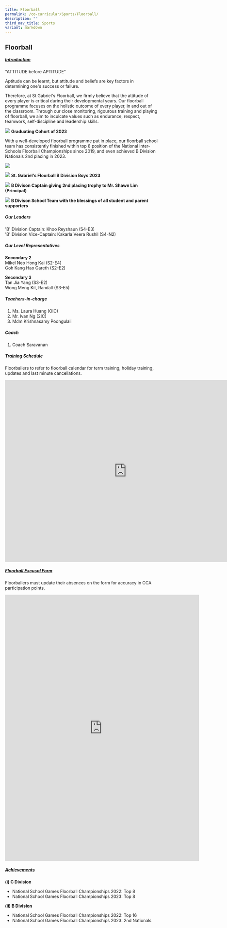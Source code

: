 ```yaml
---
title: Floorball
permalink: /co-curricular/Sports/Floorball/
description: ""
third_nav_title: Sports
variant: markdown
---
```

## Floorball 

##### <u>Introduction</u>

"ATTITUDE before APTITUDE"

 Aptitude can be learnt, but attitude and beliefs are key factors in determining one's success or failure. 

Therefore, at St Gabriel's Floorball, we firmly believe that the attitude of every player is critical during their developmental years. Our floorball programme focuses on the holistic outcome of every player, in and out of the classroom. Through our close monitoring, rigourous training and playing of floorball, we aim to inculcate values such as endurance, respect, teamwork, self-discipline and leadership skills.

![](/images/CCA/Sports%20&amp;%20Games/Floorball/graduating%20cohort%20of%202023.jpg)
**Graduating Cohort of 2023**

With a well-developed floorball programme put in place, our floorball school team has consistently finished within top 8 position of the National Inter-Schools Floorball Championships since 2019, and even achieved B Division Nationals 2nd placing in 2023.

![](/images/CCA/Sports%20&amp;%20Games/Floorball/st%20gabriels's%20floorball%20b%20division%20boys%202023%2001.jpg)

![](/images/CCA/Sports%20&amp;%20Games/Floorball/st%20gabriels's%20floorball%20b%20division%20boys%202023.jpg)
**St. Gabriel's Floorball B Division Boys 2023**

![](/images/CCA/Sports%20&amp;%20Games/Floorball/b%20division%20captain%20handling%202nd%20placing%20trophy%20to%20mr%20shawn%20lim%20(principal).jpg)
**B Divison Captain giving 2nd placing trophy to Mr. Shawn Lim (Principal)**

![](/images/CCA/Sports%20&amp;%20Games/Floorball/b%20division%20school%20team%20with%20the%20blessings%20of%20all%20student%20and%20parent%20supporters.jpg)
**B Divison School Team with the blessings of all student and parent supporters**

##### Our Leaders
'B' Division Captain: Khoo Reyshaun (S4-E3) <br>
'B' Division Vice-Captain: Kakarla Veera Rushil (S4-N2)

##### Our Level Representatives
**Secondary 2** <br>
Mikel Neo Hong Kai (S2-E4) <br>
Goh Kang Hao Gareth (S2-E2) <br>

**Secondary 3** <br>
Tan Jia Yang (S3-E2) <br>
Wong Meng Kit, Randall (S3-E5)

##### Teachers-in-charge

1. Ms. Laura Huang (OIC)<br>
2. Mr. Ivan Ng (2IC) <br>
3. Mdm Krishnasamy Poongulali

##### Coach
1. Coach Saravanan

##### <u>Training Schedule</u>

Floorballers to refer to floorball calendar for term training, holiday training, updates and last minute cancellations.

<iframe src="https://calendar.google.com/calendar/embed?src=c_rnuv42e4idoifn747q4sce0ju4%40group.calendar.google.com&amp;ctz=Asia%2FSingapore" style="border: 0" width="800" height="600" frameborder="0" scrolling="no"></iframe>

##### <u> Floorball Excusal Form </u>
Floorballers must update their absences on the form for accuracy in CCA participation points.

<iframe marginwidth="0" marginheight="0" frameborder="0" height="878" width="640" src="https://docs.google.com/forms/d/e/1FAIpQLSebtSD1xm3taay-IYwjATRL90AvY7KP8yr8XEDV2Up3S0ZqmA/viewform?embedded=true">Loading…</iframe>

##### <u>Achievements</u>
**(i) C Division**

*   National School Games Floorball Championships 2022: Top 8
*   National School Games Floorball Championships 2023: Top 8

  
**(ii) B Division**

*   National School Games Floorball Championships 2022: Top 16
*   National School Games Floorball Championships 2023: 2nd Nationals